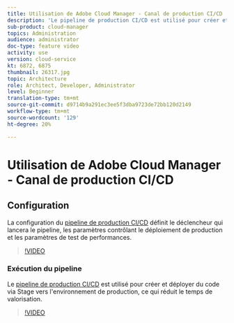 ```yaml
---
title: Utilisation de Adobe Cloud Manager - Canal de production CI/CD
description: 'Le pipeline de production CI/CD est utilisé pour créer et déployer du code par le biais de Stage vers l''environnement de production, ce qui réduit le temps de valorisation. La configuration du pipeline de production CI/CD définit le déclencheur qui lancera le pipeline, les paramètres contrôlant le déploiement en production et les paramètres de test de performances. '
sub-product: cloud-manager
topics: Administration
audience: administrator
doc-type: feature video
activity: use
version: cloud-service
kt: 6872, 6875
thumbnail: 26317.jpg
topic: Architecture
role: Architect, Developer, Administrator
level: Beginner
translation-type: tm+mt
source-git-commit: d9714b9a291ec3ee5f3dba9723de72bb120d2149
workflow-type: tm+mt
source-wordcount: '129'
ht-degree: 20%

---
```



# Utilisation de Adobe Cloud Manager - Canal de production CI/CD

## Configuration

La configuration du [pipeline de production CI/CD](https://experienceleague.adobe.com/docs/experience-manager-cloud-manager/using/how-to-use/configuring-pipeline.html) définit le déclencheur qui lancera le pipeline, les paramètres contrôlant le déploiement de production et les paramètres de test de performances.

>[!VIDEO](https://video.tv.adobe.com/v/26314/?quality=12&learn=on)

### Exécution du pipeline

Le [pipeline de production CI/CD](https://experienceleague.adobe.com/docs/experience-manager-cloud-manager/using/how-to-use/deploying-code.html) est utilisé pour créer et déployer du code via Stage vers l&#39;environnement de production, ce qui réduit le temps de valorisation.

>[!VIDEO](https://video.tv.adobe.com/v/26317/?quality=12&learn=on)
